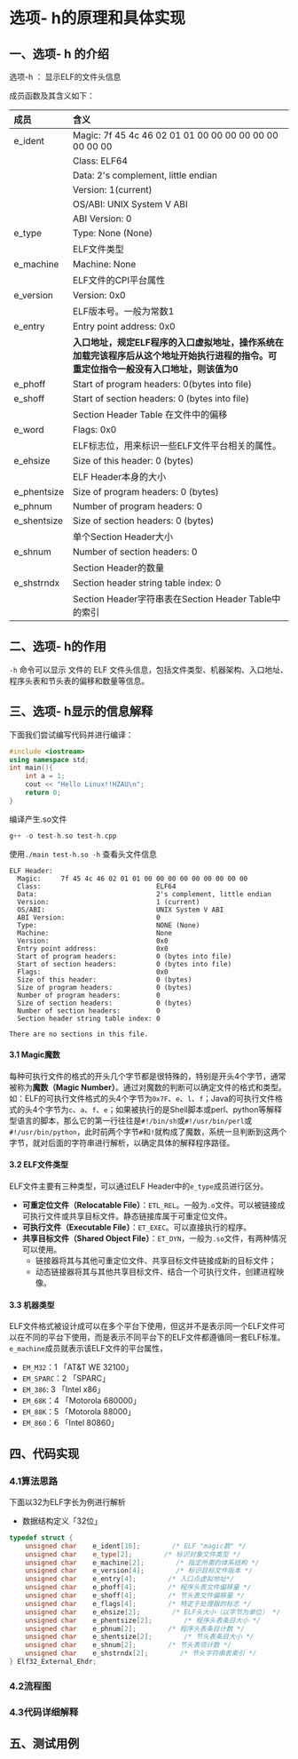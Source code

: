 # 选项- h的原理和具体实现



## 一、选项- h 的介绍

选项-h ： 显示ELF的文件头信息

成员函数及其含义如下：

| 成员        | 含义                                                         |
| :---------- | :----------------------------------------------------------- |
| e_ident     | Magic: 7f 45 4c 46 02 01 01 00 00 00 00 00 00 00 00 00       |
|             | Class: ELF64                                                 |
|             | Data: 2's complement, little endian                          |
|             | Version: 1(current)                                          |
|             | OS/ABI: UNIX System V ABI                                    |
|             | ABI Version: 0                                               |
| e_type      | Type: None (None)                                            |
|             | ELF文件类型                                                  |
| e_machine   | Machine: None                                                |
|             | ELF文件的CPI平台属性                                         |
| e_version   | Version: 0x0                                                 |
|             | ELF版本号。一般为常数1                                       |
| e_entry     | Entry point address: 0x0                                     |
|             | **入口地址，规定ELF程序的入口虚拟地址，操作系统在加载完该程序后从这个地址开始执行进程的指令。可重定位指令一般没有入口地址，则该值为0** |
| e_phoff     | Start of program headers: 0(bytes into file)                 |
| e_shoff     | Start of section headers: 0 (bytes into file)                |
|             | Section Header Table 在文件中的偏移                          |
| e_word      | Flags: 0x0                                                   |
|             | ELF标志位，用来标识一些ELF文件平台相关的属性。               |
| e_ehsize    | Size of this header: 0 (bytes)                               |
|             | ELF Header本身的大小                                         |
| e_phentsize | Size of program headers: 0 (bytes)                           |
| e_phnum     | Number of program headers: 0                                 |
| e_shentsize | Size of section headers: 0 (bytes)                           |
|             | 单个Section Header大小                                       |
| e_shnum     | Number of section headers: 0                                 |
|             | Section Header的数量                                         |
| e_shstrndx  | Section header string table index: 0                         |
|             | Section Header字符串表在Section Header Table中的索引         |

## 二、选项- h的作用

`-h` 命令可以显示 文件的 ELF 文件头信息，包括文件类型、机器架构、入口地址、程序头表和节头表的偏移和数量等信息。

## 三、选项- h显示的信息解释

下面我们尝试编写代码并进行编译：

```cpp
#include <iostream>
using namespace std;
int main(){
    int a = 1;
    cout << "Hello Linux!!HZAU\n";
    return 0;
}
```

编译产生.so文件

```cpp
g++ -o test-h.so test-h.cpp
```

使用`./main test-h.so -h` 查看头文件信息

```
ELF Header:
  Magic:     7f 45 4c 46 02 01 01 00 00 00 00 00 00 00 00 00
  Class:                             ELF64
  Data:                              2's complement, little endian
  Version:                           1 (current)
  OS/ABI:                            UNIX System V ABI
  ABI Version:                       0
  Type:                              NONE (None)
  Machine:                           None
  Version:                           0x0
  Entry point address:               0x0
  Start of program headers:          0 (bytes into file)
  Start of section headers:          0 (bytes into file)
  Flags:                             0x0
  Size of this header:               0 (bytes)
  Size of program headers:           0 (bytes)
  Number of program headers:         0
  Size of section headers:           0 (bytes)
  Number of section headers:         0
  Section header string table index: 0

There are no sections in this file.
```

#### 3.1 Magic魔数

每种可执行文件的格式的开头几个字节都是很特殊的，特别是开头4个字节，通常被称为**魔数（Magic Number）**。通过对魔数的判断可以确定文件的格式和类型。如：ELF的可执行文件格式的头4个字节为`0x7F`、`e`、`l`、`f`；Java的可执行文件格式的头4个字节为`c`、`a`、`f`、`e`；如果被执行的是Shell脚本或perl、python等解释型语言的脚本，那么它的第一行往往是`#!/bin/sh`或`#!/usr/bin/perl`或`#!/usr/bin/python`，此时前两个字节`#`和`!`就构成了魔数，系统一旦判断到这两个字节，就对后面的字符串进行解析，以确定具体的解释程序路径。

#### 3.2 ELF文件类型

ELF文件主要有三种类型，可以通过ELF Header中的`e_type`成员进行区分。

- **可重定位文件（Relocatable File）**：`ETL_REL`。一般为`.o`文件。可以被链接成可执行文件或共享目标文件。静态链接库属于可重定位文件。
- **可执行文件（Executable File）**：`ET_EXEC`。可以直接执行的程序。
- **共享目标文件（Shared Object File）**：`ET_DYN`，一般为`.so`文件，有两种情况可以使用。
  - 链接器将其与其他可重定位文件、共享目标文件链接成新的目标文件；
  - 动态链接器将其与其他共享目标文件、结合一个可执行文件，创建进程映像。

#### 3.3 机器类型

ELF文件格式被设计成可以在多个平台下使用，但这并不是表示同一个ELF文件可以在不同的平台下使用，而是表示不同平台下的ELF文件都遵循同一套ELF标准。`e_machine`成员就表示该ELF文件的平台属性，

- `EM_M32`：1 「AT&T WE 32100」
- `EM_SPARC`：2 「SPARC」
- `EM_386`: 3 「Intel x86」
- `EM_68K`：4 「Motorola 680000」
- `EM_88K`：5 「Motorola 88000」
- `EM_860`：6 「Intel 80860」

## 四、代码实现

### 4.1算法思路

下面以32为ELF字长为例进行解析

- 数据结构定义「32位」

```cpp
typedef struct {
    unsigned char    e_ident[16];        /* ELF "magic数" */
    unsigned char    e_type[2];        /* 标识对象文件类型 */
    unsigned char    e_machine[2];        /* 指定所需的体系结构 */
    unsigned char    e_version[4];        /* 标识目标文件版本 */
    unsigned char    e_entry[4];        /* 入口点虚拟地址*/
    unsigned char    e_phoff[4];        /* 程序头表文件偏移量 */
    unsigned char    e_shoff[4];        /* 节头表文件偏移量 */
    unsigned char    e_flags[4];        /* 特定于处理器的标志 */
    unsigned char    e_ehsize[2];        /* ELF头大小（以字节为单位） */
    unsigned char    e_phentsize[2];        /* 程序头表条目大小 */
    unsigned char    e_phnum[2];        /* 程序头表条目计数 */
    unsigned char    e_shentsize[2];        /* 节头表条目大小 */
    unsigned char    e_shnum[2];        /* 节头表项计数 */
    unsigned char    e_shstrndx[2];        /* 节头字符串表索引 */
} Elf32_External_Ehdr;
```





### 4.2流程图



### 4.3代码详细解释



## 五、测试用例
